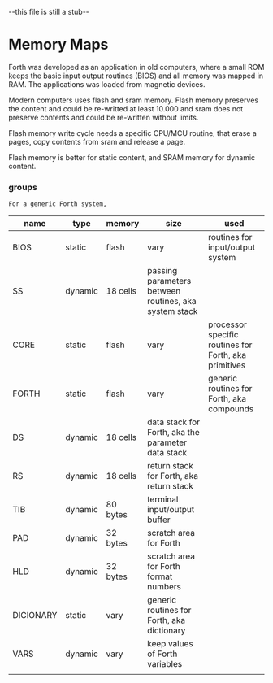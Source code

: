 --this file is still a stub--

# Memory Maps
 
Forth was developed as an application in old computers, where a small ROM keeps the basic input output routines (BIOS) and all memory was mapped in RAM. The applications was loaded from magnetic devices.

Modern computers uses flash and sram memory. Flash memory preserves the content and could be re-writted  at least 10.000 and sram does not preserve contents and could be re-written without limits. 

Flash memory write cycle needs a specific CPU/MCU routine, that erase a pages, copy contents from sram and release a page.

Flash memory is better for static content, and SRAM memory for dynamic content.


### groups

    For a generic Forth system,

| name | type | memory | size | used |
| --- | --- | --- | --- | --- |
| BIOS | static | flash | vary | routines for input/output system |
| SS | dynamic | 18 cells | passing parameters between routines, aka system stack |
| CORE | static | flash | vary | processor specific routines for Forth, aka primitives |
| FORTH | static | flash | vary | generic routines for Forth, aka compounds |
| DS | dynamic | 18 cells | data stack for Forth, aka the parameter data stack |
| RS | dynamic | 18 cells | return stack for Forth, aka return stack |
| TIB | dynamic | 80 bytes | terminal input/output buffer | 
| PAD | dynamic | 32 bytes | scratch area for Forth |
| HLD | dynamic | 32 bytes | scratch area for Forth format numbers | 
| DICIONARY | static | vary | generic routines for Forth, aka dictionary |
| VARS | dynamic | vary | keep values of Forth variables |
| | | | |


